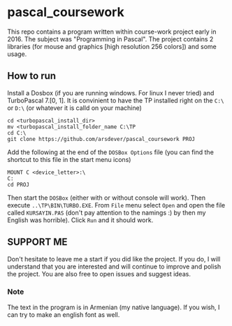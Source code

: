 # pascal_coursework
This repo contains a program written within course-work project early in 2016. The subject was "Programming in Pascal". The project contains 2 libraries (for mouse and graphics [high resolution 256 colors]) and some usage.

## How to run
Install a Dosbox (if you are running windows. For linux I never tried) and TurboPascal 7.[0, 1]. It is convinient to have the TP installed right on the `C:\` or `D:\` (or whatever it is calld on your machine)
```
cd <turbopascal_install_dir>
mv <turbopascal_install_folder_name C:\TP
cd C:\
git clone https://github.com/arsdever/pascal_coursework PROJ
```

Add the following at the end of the `DOSBox Options` file (you can find the shortcut to this file in the start menu icons)
```
MOUNT C <device_letter>:\
C:
cd PROJ
```

Then start the `DOSBox` (either with or without console will work). Then execute `..\TP\BIN\TURBO.EXE`. From `File` menu select `Open` and open the file called `KURSAYIN.PAS` (don't pay attention to the namings :) by then my English was horrible).
Click `Run` and it should work.

## SUPPORT ME

Don't hesitate to leave me a start if you did like the project. If you do, I will understand that you are interested and will continue to improve and polish the project.
You are also free to open issues and suggest ideas.

### Note

The text in the program is in Armenian (my native language). If you wish, I can try to make an english font as well.
